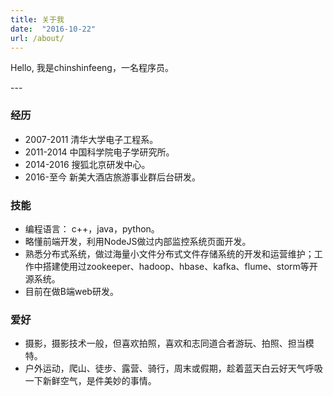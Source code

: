 ```yaml
---
title: 关于我
date:  "2016-10-22"
url: /about/
---
```


<p>
Hello, 我是chinshinfeeng，一名程序员。
</p>
---

### 经历
  * 2007-2011 清华大学电子工程系。
  * 2011-2014 中国科学院电子学研究所。
  * 2014-2016 搜狐北京研发中心。
  * 2016-至今  新美大酒店旅游事业群后台研发。
  
### 技能
  * 编程语言： c++，java，python。
  * 略懂前端开发，利用NodeJS做过内部监控系统页面开发。
  * 熟悉分布式系统，做过海量小文件分布式文件存储系统的开发和运营维护；工作中搭建使用过zookeeper、hadoop、hbase、kafka、flume、storm等开源系统。
  * 目前在做B端web研发。

### 爱好
  * 摄影，摄影技术一般，但喜欢拍照，喜欢和志同道合者游玩、拍照、担当模特。
  * 户外运动，爬山、徒步、露营、骑行，周末或假期，趁着蓝天白云好天气呼吸一下新鲜空气，是件美妙的事情。
  

